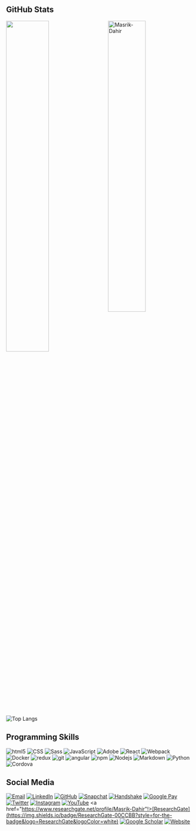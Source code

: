 ## GitHub Stats

 <img src="https://github-readme-stats.vercel.app/api?username=Masrik-Dahir&show_icons=true&theme=gotham" alt="Masrik-Dahir" width="45%" align="right"/>
 <img  src="https://github-readme-streak-stats.herokuapp.com/?user=Masrik-Dahir&theme=dark" width="48%" >


  
  ![Top Langs](https://github-readme-stats.vercel.app/api/top-langs/?username=Masrik-Dahir&layout=compact)
  

## Programming Skills
<p>
  <img alt="html5" src="https://img.shields.io/badge/-HTML5-E34F26?style=flat-square&logo=html5&logoColor=white" />
  <img alt="CSS" src="https://img.shields.io/badge/CSS%20-%231572B6.svg?style=flat-square&logo=css3&logoColor=white" />
  <img alt="Sass" src="https://img.shields.io/badge/-Sass-CC6699?style=flat-square&logo=sass&logoColor=white" />
  <img alt="JavaScript" src="https://img.shields.io/badge/JavaScript%20-%23F7DF1E.svg?style=flat-square&logo=javascript&logoColor=black" />
  <img alt="Adobe" src="https://img.shields.io/badge/Adobe%20-%23FF0000.svg?style=flat-square&logo=adobe&logoColor=white">
  <img alt="React" src="https://img.shields.io/badge/-React-45b8d8?style=flat-square&logo=react&logoColor=white" />
  <img alt="Webpack" src="https://img.shields.io/badge/-Webpack-8DD6F9?style=flat-square&logo=webpack&logoColor=white" /> 
  <img alt="Docker" src="https://img.shields.io/badge/-Docker-46a2f1?style=flat-square&logo=docker&logoColor=white" />
  <img alt="redux" src="https://img.shields.io/badge/-Redux-764ABC?style=flat-square&logo=redux&logoColor=white" />
  <img alt="git" src="https://img.shields.io/badge/-Git-F05032?style=flat-square&logo=git&logoColor=white" />
  <img alt="angular" src="https://img.shields.io/badge/-Angular-DD0031?style=flat-square&logo=angular&logoColor=white" />
  <img alt="npm" src="https://img.shields.io/badge/-NPM-CB3837?style=flat-square&logo=npm&logoColor=white" />
  <img alt="Nodejs" src="https://img.shields.io/badge/-Nodejs-43853d?style=flat-square&logo=Node.js&logoColor=white" />
  <img alt="Markdown" src="https://img.shields.io/badge/Markdown-%23000000.svg?style=flat-square&logo=markdown&logoColor=white" />
  <img alt="Python" src="https://img.shields.io/badge/Python%20-%2314354C.svg?style=flat-square&logo=python&logoColor=white" />
  <img alt="Cordova" src="https://img.shields.io/badge/-Cordova-E8E8E8?style=flat-square&logo=apache-cordova&logoColor=black" />
</p>

## Social Media
<a href="mailto:dahirma@vcu.edu">![Email](https://img.shields.io/badge/Gmail-D14836?style=for-the-badge&logo=gmail&logoColor=white)</a> 
<a href="https://www.linkedin.com/in/masrik-dahir-2b79b2163/">![LinkedIn](https://img.shields.io/badge/LinkedIn-0077B5?style=for-the-badge&logo=linkedin&logoColor=white)</a>
<a href="https://github.com/Masrik-Dahir">![GitHub](https://img.shields.io/static/v1?style=for-the-badge&message=GitHub&color=brown&logo=GitHub&logoColor=white&label=)</a>
<a href="https://www.snapchat.com/add/masrik_dahir">![Snapchat](https://img.shields.io/static/v1?style=for-the-badge&message=Snapchat&color=222222&logo=Snapchat&logoColor=FFFC00&label=)</a>
<a href="https://app.joinhandshake.com/stu/users/20195119">![Handshake](https://img.shields.io/static/v1?style=for-the-badge&message=Handshake&color=FF2F1C&logo=Handshake&logoColor=FFFFFF&label=)</a>
<a href="https://play.google.com/store/apps/dev?id=7004386305580355924">![Google Pay](https://img.shields.io/badge/GooglePay-%233780F1.svg?style=for-the-badge&logo=Google-Pay&logoColor=white)</a>
<a href="https://twitter.com/masrik_dahir">![Twitter](https://img.shields.io/badge/Twitter-%231DA1F2.svg?style=for-the-badge&logo=Twitter&logoColor=white)</a>
<a href="https://www.instagram.com/masrik_dahir/">![Instagram](https://img.shields.io/badge/Instagram-%23E4405F.svg?style=for-the-badge&logo=Instagram&logoColor=white)</a>
<a href="https://www.youtube.com/channel/UC6JyPjDH6oYUi_efCEPp6fw">![YouTube](https://img.shields.io/badge/YouTube-%23FF0000.svg?style=for-the-badge&logo=YouTube&logoColor=white)</a>
<a href="https://www.researchgate.net/profile/Masrik-Dahir"!>[ResearchGate](https://img.shields.io/badge/ResearchGate-00CCBB?style=for-the-badge&logo=ResearchGate&logoColor=white)</a>
<a href="https://scholar.google.com/citations?hl=en&authuser=2&user=TX_u0HgAAAAJ">![Google Scholar](https://img.shields.io/static/v1?style=for-the-badge&message=Google+Scholar&color=4285F4&logo=Google+Scholar&logoColor=FFFFFF&label=)</a>
<a href="https://www.masrikdahir.com/">![Website](https://img.shields.io/static/v1?style=for-the-badge&message=Website&color=458CF5&logo=Google+Search+Console&logoColor=FFFFFF&label=)</a>

